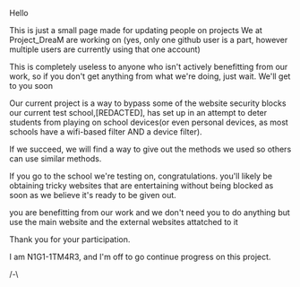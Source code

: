 Hello

This is just a small page made for updating people on projects We at Project_DreaM are working on
(yes, only one github user is a part,  however multiple  users are currently using that one account)

This is completely useless to anyone who isn't actively benefitting from our work, so if you don't get anything from what we're doing, just wait.
We'll get to you soon

Our current project is a way to bypass some of the website security blocks our current test school,[REDACTED], has set up in an attempt to deter students from playing on school devices(or even personal devices, as most schools have a wifi-based filter AND a device filter).

If we succeed, we will find a way to give out the methods we used so others can use similar methods.

If you go to the school we're testing on, congratulations. you'll likely be obtaining tricky websites that are entertaining without being blocked as soon as we believe it's ready to be given out.

you are benefitting from our work and we don't need you to do anything but use the main website and the external websites attatched to it

Thank you for your participation.

I am  N1G1-1TM4R3, and I'm off to go continue progress on this project.

/-\
